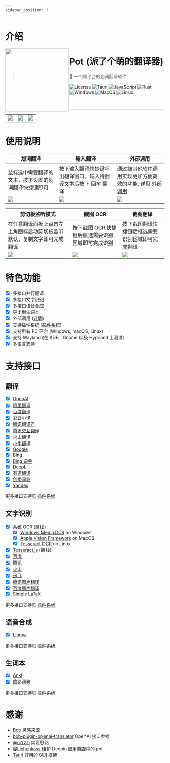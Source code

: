 ```yaml
---
sidebar_position: 1
---
```


# 介绍

<img width="200px" src="/img/pot.png" align="left"/>

# Pot (派了个萌的翻译器)

> 🌈 一个跨平台的划词翻译软件

![License](https://img.shields.io/github/license/pot-app/pot-desktop.svg)
![Tauri](https://img.shields.io/badge/Tauri-1.4.0-blue?logo=tauri)
![JavaScript](https://img.shields.io/badge/-JavaScript-yellow?logo=javascript&logoColor=white)
![Rust](https://img.shields.io/badge/-Rust-orange?logo=rust&logoColor=white)
![Windows](https://img.shields.io/badge/-Windows-blue?logo=windows&logoColor=white)
![MacOS](https://img.shields.io/badge/-macOS-black?&logo=apple&logoColor=white)
![Linux](https://img.shields.io/badge/-Linux-yellow?logo=linux&logoColor=white)

<br/>
<hr/>

<table>
<tr>
    <td> <img src="/img/1.png"/></td>
    <td> <img src="/img/2.png"/></td>
    <td> <img src="/img/3.png"/></td>
</tr>
</table>

# 使用说明

| 划词翻译                                             | 输入翻译                                                       | 外部调用                                                                                           |
| ---------------------------------------------------- | -------------------------------------------------------------- | -------------------------------------------------------------------------------------------------- |
| 鼠标选中需要翻译的文本，按下设置的划词翻译快捷键即可 | 按下输入翻译快捷键呼出翻译窗口，输入待翻译文本后按下 回车 翻译 | 通过被其他软件调用实现更加方便高效的功能, 详见 [外部调用](/docs/tutorial/config/plugin_config.mdx) |
| <img src="/img/eg1.gif"/>                            | <img src="/img/eg2.gif"/>                                      | <img src="/img/eg3.gif"/>                                                                          |

| 剪切板监听模式                                                         | 截图 OCR                                          | 截图翻译                                         |
| ---------------------------------------------------------------------- | ------------------------------------------------- | ------------------------------------------------ |
| 在任意翻译面板上点击左上角图标启动剪切板监听默认，复制文字即可完成翻译 | 按下截图 OCR 快捷键后框选需要识别区域即可完成识别 | 按下截图翻译快捷键后框选需要识别区域即可完成翻译 |
| <img src="/img/eg4.gif"/>                                              | <img src="/img/eg5.gif"/>                         | <img src="/img/eg6.gif"/>                        |

# 特色功能

- [x] 多接口并行翻译
- [x] 多接口文字识别
- [x] 多接口语音合成
- [x] 导出到生词本
- [x] 外部调用 ([详情](/docs/tutorial/config/plugin_config.mdx))
- [x] 支持插件系统 ([插件系统](/docs/tutorial/config/plugin_system.md))
- [x] 支持所有 PC 平台 (Windows, macOS, Linux)
- [x] 支持 Wayland (在 KDE、Gnome 以及 Hyprland 上测试)
- [x] 多语言支持

# 支持接口

## 翻译

- [x] [OpenAI](https://platform.openai.com/)
- [x] [阿里翻译](https://www.aliyun.com/product/ai/alimt)
- [x] [百度翻译](https://fanyi.baidu.com/)
- [x] [彩云小译](https://fanyi.caiyunapp.com/)
- [x] [腾讯翻译君](https://fanyi.qq.com/)
- [x] [腾讯交互翻译](https://transmart.qq.com/)
- [x] [火山翻译](https://translate.volcengine.com/)
- [x] [小牛翻译](https://niutrans.com/)
- [x] [Google](https://translate.google.com)
- [x] [Bing](https://learn.microsoft.com/zh-cn/azure/cognitive-services/translator/)
- [x] [Bing 词典](https://www.bing.com/dict)
- [x] [DeepL](https://www.deepl.com/)
- [x] [有道翻译](https://ai.youdao.com/)
- [x] [剑桥词典](https://dictionary.cambridge.org/)
- [x] [Yandex](https://translate.yandex.com/)

更多接口支持见 [插件系统](/docs/tutorial/config/plugin_system.md)

## 文字识别

- [x] 系统 OCR (离线)
  - [x] [Windows.Media.OCR](https://learn.microsoft.com/en-us/uwp/api/windows.media.ocr.ocrengine?view=winrt-22621) on Windows
  - [x] [Apple Vision Framework](https://developer.apple.com/documentation/vision/recognizing_text_in_images) on MacOS
  - [x] [Tesseract OCR](https://github.com/tesseract-ocr) on Linux
- [x] [Tesseract.js](https://tesseract.projectnaptha.com/) (离线)
- [x] [百度](https://ai.baidu.com/tech/ocr/general)
- [x] [腾讯](https://cloud.tencent.com/product/ocr-catalog)
- [x] [火山](https://www.volcengine.com/product/OCR)
- [x] [迅飞](https://www.xfyun.cn/services/common-ocr)
- [x] [腾讯图片翻译](https://cloud.tencent.com/document/product/551/17232)
- [x] [百度图片翻译](https://fanyi-api.baidu.com/product/22)
- [x] [Simple LaTeX](https://simpletex.cn/)

更多接口支持见 [插件系统](/docs/tutorial/config/plugin_system.md)

## 语音合成

- [x] [Lingva](https://github.com/thedaviddelta/lingva-translate)

更多接口支持见 [插件系统](/docs/tutorial/config/plugin_system.md)

## 生词本

- [x] [Anki](https://apps.ankiweb.net/)
- [x] [欧路词典](https://dict.eudic.net/)

更多接口支持见 [插件系统](/docs/tutorial/config/plugin_system.md)

# 感谢

- [Bob](https://github.com/ripperhe/Bob) 灵感来源
- [bob-plugin-openai-translator](https://github.com/yetone/bob-plugin-openai-translator) OpenAI 接口参考
- [@uiYzzi](https://github.com/uiYzzi) 实现思路
- [@Lichenkass](https://github.com/Lichenkass) 维护 Deepin 应用商店中的 pot
- [Tauri](https://github.com/tauri-apps/tauri) 好用的 GUI 框架
